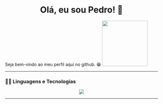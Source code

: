 <!-- Referências -->


<h1 style="text-align: center;"> Olá, eu sou Pedro! 👋 </h1>
Seja bem-vindo ao meu perfil aqui no github. 😁
<img loading="lazy" src="https://i.imgur.com/JXjv9Et.png" width="150" height="150"/>
<hr>

<h3>👨‍💻 Linguagens e Tecnologias </h3>
<p align="center">
  <a href="https://skillicons.dev">
    <img src="https://skillicons.dev/icons?i=git,kubernetes,docker,c,vim" />
  </a>
</p>

</div>

<hr>






          
          


<!--

- 🔭 I’m currently working on ...
- 🌱 I’m currently learning ...
- 👯 I’m looking to collaborate on ...
- 🤔 I’m looking for help with ...
- 💬 Ask me about ...
- 📫 How to reach me: ...
- 😄 Pronouns: ...
- ⚡ Fun fact: ...
-->

